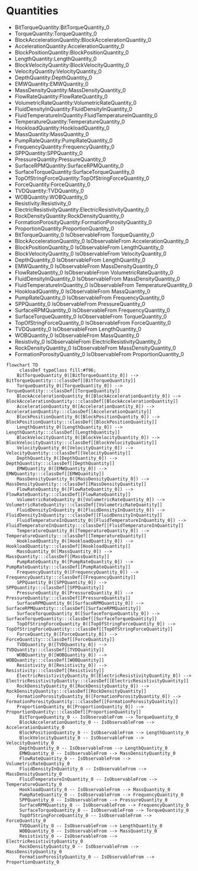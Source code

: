 # Quantities
- BitTorqueQuantity:BitTorqueQuantity_0
- TorqueQuantity:TorqueQuantity_0
- BlockAccelerationQuantity:BlockAccelerationQuantity_0
- AccelerationQuantity:AccelerationQuantity_0
- BlockPositionQuantity:BlockPositionQuantity_0
- LengthQuantity:LengthQuantity_0
- BlockVelocityQuantity:BlockVelocityQuantity_0
- VelocityQuantity:VelocityQuantity_0
- DepthQuantity:DepthQuantity_0
- EMWQuantity:EMWQuantity_0
- MassDensityQuantity:MassDensityQuantity_0
- FlowRateQuantity:FlowRateQuantity_0
- VolumetricRateQuantity:VolumetricRateQuantity_0
- FluidDensityInQuantity:FluidDensityInQuantity_0
- FluidTemperatureInQuantity:FluidTemperatureInQuantity_0
- TemperatureQuantity:TemperatureQuantity_0
- HookloadQuantity:HookloadQuantity_0
- MassQuantity:MassQuantity_0
- PumpRateQuantity:PumpRateQuantity_0
- FrequencyQuantity:FrequencyQuantity_0
- SPPQuantity:SPPQuantity_0
- PressureQuantity:PressureQuantity_0
- SurfaceRPMQuantity:SurfaceRPMQuantity_0
- SurfaceTorqueQuantity:SurfaceTorqueQuantity_0
- TopOfStringForceQuantity:TopOfStringForceQuantity_0
- ForceQuantity:ForceQuantity_0
- TVDQuantity:TVDQuantity_0
- WOBQuantity:WOBQuantity_0
- Resistivity:Resistivity_0
- ElectricResistivityQuantity:ElectricResistivityQuantity_0
- RockDensityQuantity:RockDensityQuantity_0
- FormationPorosityQuantity:FormationPorosityQuantity_0
- ProportionQuantity:ProportionQuantity_0
- BitTorqueQuantity_0 IsObservableFrom TorqueQuantity_0
- BlockAccelerationQuantity_0 IsObservableFrom AccelerationQuantity_0
- BlockPositionQuantity_0 IsObservableFrom LengthQuantity_0
- BlockVelocityQuantity_0 IsObservableFrom VelocityQuantity_0
- DepthQuantity_0 IsObservableFrom LengthQuantity_0
- EMWQuantity_0 IsObservableFrom MassDensityQuantity_0
- FlowRateQuantity_0 IsObservableFrom VolumetricRateQuantity_0
- FluidDensityInQuantity_0 IsObservableFrom MassDensityQuantity_0
- FluidTemperatureInQuantity_0 IsObservableFrom TemperatureQuantity_0
- HookloadQuantity_0 IsObservableFrom MassQuantity_0
- PumpRateQuantity_0 IsObservableFrom FrequencyQuantity_0
- SPPQuantity_0 IsObservableFrom PressureQuantity_0
- SurfaceRPMQuantity_0 IsObservableFrom FrequencyQuantity_0
- SurfaceTorqueQuantity_0 IsObservableFrom TorqueQuantity_0
- TopOfStringForceQuantity_0 IsObservableFrom ForceQuantity_0
- TVDQuantity_0 IsObservableFrom LengthQuantity_0
- WOBQuantity_0 IsObservableFrom MassQuantity_0
- Resistivity_0 IsObservableFrom ElectricResistivityQuantity_0
- RockDensityQuantity_0 IsObservableFrom MassDensityQuantity_0
- FormationPorosityQuantity_0 IsObservableFrom ProportionQuantity_0
```mermaid
flowchart TD
	 classDef typeClass fill:#f96;
	BitTorqueQuantity_0([BitTorqueQuantity_0]) --> BitTorqueQuantity:::classDef[[BitTorqueQuantity]]
	TorqueQuantity_0([TorqueQuantity_0]) --> TorqueQuantity:::classDef[[TorqueQuantity]]
	BlockAccelerationQuantity_0([BlockAccelerationQuantity_0]) --> BlockAccelerationQuantity:::classDef[[BlockAccelerationQuantity]]
	AccelerationQuantity_0([AccelerationQuantity_0]) --> AccelerationQuantity:::classDef[[AccelerationQuantity]]
	BlockPositionQuantity_0([BlockPositionQuantity_0]) --> BlockPositionQuantity:::classDef[[BlockPositionQuantity]]
	LengthQuantity_0([LengthQuantity_0]) --> LengthQuantity:::classDef[[LengthQuantity]]
	BlockVelocityQuantity_0([BlockVelocityQuantity_0]) --> BlockVelocityQuantity:::classDef[[BlockVelocityQuantity]]
	VelocityQuantity_0([VelocityQuantity_0]) --> VelocityQuantity:::classDef[[VelocityQuantity]]
	DepthQuantity_0([DepthQuantity_0]) --> DepthQuantity:::classDef[[DepthQuantity]]
	EMWQuantity_0([EMWQuantity_0]) --> EMWQuantity:::classDef[[EMWQuantity]]
	MassDensityQuantity_0([MassDensityQuantity_0]) --> MassDensityQuantity:::classDef[[MassDensityQuantity]]
	FlowRateQuantity_0([FlowRateQuantity_0]) --> FlowRateQuantity:::classDef[[FlowRateQuantity]]
	VolumetricRateQuantity_0([VolumetricRateQuantity_0]) --> VolumetricRateQuantity:::classDef[[VolumetricRateQuantity]]
	FluidDensityInQuantity_0([FluidDensityInQuantity_0]) --> FluidDensityInQuantity:::classDef[[FluidDensityInQuantity]]
	FluidTemperatureInQuantity_0([FluidTemperatureInQuantity_0]) --> FluidTemperatureInQuantity:::classDef[[FluidTemperatureInQuantity]]
	TemperatureQuantity_0([TemperatureQuantity_0]) --> TemperatureQuantity:::classDef[[TemperatureQuantity]]
	HookloadQuantity_0([HookloadQuantity_0]) --> HookloadQuantity:::classDef[[HookloadQuantity]]
	MassQuantity_0([MassQuantity_0]) --> MassQuantity:::classDef[[MassQuantity]]
	PumpRateQuantity_0([PumpRateQuantity_0]) --> PumpRateQuantity:::classDef[[PumpRateQuantity]]
	FrequencyQuantity_0([FrequencyQuantity_0]) --> FrequencyQuantity:::classDef[[FrequencyQuantity]]
	SPPQuantity_0([SPPQuantity_0]) --> SPPQuantity:::classDef[[SPPQuantity]]
	PressureQuantity_0([PressureQuantity_0]) --> PressureQuantity:::classDef[[PressureQuantity]]
	SurfaceRPMQuantity_0([SurfaceRPMQuantity_0]) --> SurfaceRPMQuantity:::classDef[[SurfaceRPMQuantity]]
	SurfaceTorqueQuantity_0([SurfaceTorqueQuantity_0]) --> SurfaceTorqueQuantity:::classDef[[SurfaceTorqueQuantity]]
	TopOfStringForceQuantity_0([TopOfStringForceQuantity_0]) --> TopOfStringForceQuantity:::classDef[[TopOfStringForceQuantity]]
	ForceQuantity_0([ForceQuantity_0]) --> ForceQuantity:::classDef[[ForceQuantity]]
	TVDQuantity_0([TVDQuantity_0]) --> TVDQuantity:::classDef[[TVDQuantity]]
	WOBQuantity_0([WOBQuantity_0]) --> WOBQuantity:::classDef[[WOBQuantity]]
	Resistivity_0([Resistivity_0]) --> Resistivity:::classDef[[Resistivity]]
	ElectricResistivityQuantity_0([ElectricResistivityQuantity_0]) --> ElectricResistivityQuantity:::classDef[[ElectricResistivityQuantity]]
	RockDensityQuantity_0([RockDensityQuantity_0]) --> RockDensityQuantity:::classDef[[RockDensityQuantity]]
	FormationPorosityQuantity_0([FormationPorosityQuantity_0]) --> FormationPorosityQuantity:::classDef[[FormationPorosityQuantity]]
	ProportionQuantity_0([ProportionQuantity_0]) --> ProportionQuantity:::classDef[[ProportionQuantity]]
	 BitTorqueQuantity_0 -- IsObservableFrom --> TorqueQuantity_0 
	 BlockAccelerationQuantity_0 -- IsObservableFrom --> AccelerationQuantity_0 
	 BlockPositionQuantity_0 -- IsObservableFrom --> LengthQuantity_0 
	 BlockVelocityQuantity_0 -- IsObservableFrom --> VelocityQuantity_0 
	 DepthQuantity_0 -- IsObservableFrom --> LengthQuantity_0 
	 EMWQuantity_0 -- IsObservableFrom --> MassDensityQuantity_0 
	 FlowRateQuantity_0 -- IsObservableFrom --> VolumetricRateQuantity_0 
	 FluidDensityInQuantity_0 -- IsObservableFrom --> MassDensityQuantity_0 
	 FluidTemperatureInQuantity_0 -- IsObservableFrom --> TemperatureQuantity_0 
	 HookloadQuantity_0 -- IsObservableFrom --> MassQuantity_0 
	 PumpRateQuantity_0 -- IsObservableFrom --> FrequencyQuantity_0 
	 SPPQuantity_0 -- IsObservableFrom --> PressureQuantity_0 
	 SurfaceRPMQuantity_0 -- IsObservableFrom --> FrequencyQuantity_0 
	 SurfaceTorqueQuantity_0 -- IsObservableFrom --> TorqueQuantity_0 
	 TopOfStringForceQuantity_0 -- IsObservableFrom --> ForceQuantity_0 
	 TVDQuantity_0 -- IsObservableFrom --> LengthQuantity_0 
	 WOBQuantity_0 -- IsObservableFrom --> MassQuantity_0 
	 Resistivity_0 -- IsObservableFrom --> ElectricResistivityQuantity_0 
	 RockDensityQuantity_0 -- IsObservableFrom --> MassDensityQuantity_0 
	 FormationPorosityQuantity_0 -- IsObservableFrom --> ProportionQuantity_0 
```
